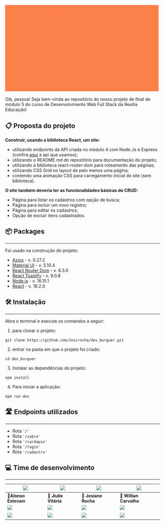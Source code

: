 <img src="./src/assets/images/dev_burguers_capa.gif" alt="dev burguer gif" width="500"/>

Olá, pessoa! Seja bem-vinda ao repositório do nosso projeto de final de módulo 5 do curso de Desenvolvimento Web Full Stack da Resilia Educação!

## 📋 Proposta do projeto

**Construir, usando a biblioteca React, um site:**

-   utilizando endpoints da API criada no módulo 4 com Node.Js e Express (confira [aqui](https://api-dev-burguer.herokuapp.com/produtos) a api que usamos);
-   utilizando o README.md do repositório para documentação do projeto;
-   utilizando a biblioteca react-router-dom para roteamento das páginas;
-   utilizando CSS Grid no layout de pelo menos uma página;
-   contendo uma animação CSS para carregamento inicial do site (sem biblioteca).

**O site também deveria ter as funcionalidades básicas do CRUD:**

-   Página para listar os cadastros com opção de busca;
-   Página para incluir um novo registro;
-   Página para editar os cadastros;
-   Opção de excluir itens cadastrados.

## 📦 Packages <a id="packages"></a>

---

Foi usado na construção do projeto:

-   [Axios](https://axios-http.com/) - v. 0.27.2
-   [Material UI](https://mui.com/material-ui/getting-started/overview/) - v. 5.10.4
-   [React Router Dom](https://reactrouter.com/en/main) - v. 6.3.0
-   [React Toastify](https://www.npmjs.com/package/react-toastify) - v. 9.0.8
-   [Node.js](https://nodejs.org/pt-br/) - v. 16.15.1
-   [React](https://reactjs.org/) - v. 18.2.0

## 🛠️ Instalação <a id="instalacao"></a>

---

Abra o terminal e execute os comandos a seguir:

1. para clonar o projeto:

```
git clone https://github.com/Josirocha/dev_burguer.git
```

2. entrar na pasta em que o projeto foi criado:

```
cd dev_burguer
```

3. Instalar as dependências do projeto:

```
npm install
```

4. Para iniciar a aplicação:

```
npm run dev
```

## 🛣️ Endpoints utilizados <a id="rotas"></a>

---

-   Rota `'/'`
-   Rota `'/sobre'`
-   Rota `'/cardapio'`
-   Rota `'/login'`
-   Rota `'/cadastro'`

## 💻 Time de desenvolvimento <a id="time"></a>

---

| <img width="100" src="https://avatars.githubusercontent.com/u/86576674?s=96&v=4">                                                                                                                            | <img width="100" src="https://avatars.githubusercontent.com/u/102330429?v=4">                                                                                                                                 | <img width="100" src="https://avatars.githubusercontent.com/u/102763035?v=4">                                                                                                                                                   | <img width="100" src="https://avatars.githubusercontent.com/u/101817310?v=4">                                                                                                                           |
| ------------------------------------------------------------------------------------------------------------------------------------------------------------------------------------------------------------ | ------------------------------------------------------------------------------------------------------------------------------------------------------------------------------------------------------------- | ------------------------------------------------------------------------------------------------------------------------------------------------------------------------------------------------------------------------------- | ------------------------------------------------------------------------------------------------------------------------------------------------------------------------------------------------------- |
| 🌮**Alonso Estevam**                                                                                                                                                                                         | 🍟 **Jiulie Vitória**                                                                                                                                                                                         | 🥪 **Josiane Rocha**                                                                                                                                                                                                            | 🍔 **Willian Carvalho**                                                                                                                                                                                 |
| <a href="https://github.com/alonso-estevam" target="_blank" rel="noreferrer"><img src="https://img.shields.io/badge/github-%23121011.svg?style=for-the-badge&logo=github&logoColor=white"/></a>              | <a href="https://github.com/JiulieVitoria" target="_blank" rel="noreferrer"><img src="https://img.shields.io/badge/github-%23121011.svg?style=for-the-badge&logo=github&logoColor=white"/></a>                | <a href="https://github.com/Josirocha" target="_blank" rel="noreferrer"><img src="https://img.shields.io/badge/github-%23121011.svg?style=for-the-badge&logo=github&logoColor=white"/></a>                                      | <a href="https://github.com/willcrvlh" target="_blank" rel="noreferrer"><img src="https://img.shields.io/badge/github-%23121011.svg?style=for-the-badge&logo=github&logoColor=white"/></a>              |
| <a href="https://www.linkedin.com/in/alonso-estevam" target="_blank" rel="noreferrer"><img src="https://img.shields.io/badge/linkedin-%230077B5.svg?style=for-the-badge&logo=linkedin&logoColor=white"/></a> | <a href="https://www.linkedin.com/in/jiulie-vitoria/" target="_blank" rel="noreferrer"><img src="https://img.shields.io/badge/linkedin-%230077B5.svg?style=for-the-badge&logo=linkedin&logoColor=white"/></a> | <a href="https://www.linkedin.com/in/josiane-r-s-lima-santos-10202971/" target="_blank" rel="noreferrer"><img src="https://img.shields.io/badge/linkedin-%230077B5.svg?style=for-the-badge&logo=linkedin&logoColor=white"/></a> | <a href="https://www.linkedin.com/in/willcrvlh" target="_blank" rel="noreferrer"><img src="https://img.shields.io/badge/linkedin-%230077B5.svg?style=for-the-badge&logo=linkedin&logoColor=white"/></a> |
